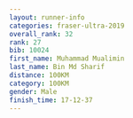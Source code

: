 ```yaml
---
layout: runner-info
categories: fraser-ultra-2019 
overall_rank: 32
rank: 27
bib: 10024
first_name: Muhammad Mualimin
last_name: Bin Md Sharif
distance: 100KM
category: 100KM
gender: Male
finish_time: 17-12-37
---
```

